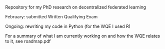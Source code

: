 Repository for my PhD research on decentralized federated learning

February: submitted Written Qualifying Exam

Ongoing: rewriting my code in Python (for the WQE I used R)

For a summary of what I am currently working on and how the WQE relates to it, see roadmap.pdf
